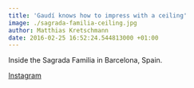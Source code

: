 ```yaml
---
title: 'Gaudí knows how to impress with a ceiling'
image: ./sagrada-familia-ceiling.jpg
author: Matthias Kretschmann
date: 2016-02-25 16:52:24.544813000 +01:00
---
```


Inside the Sagrada Familia in Barcelona, Spain.

[Instagram](https://www.instagram.com/p/BCU30S1NSj6/)

